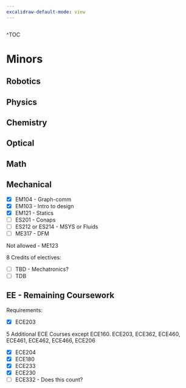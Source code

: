 ```yaml
---
excalidraw-default-mode: view
---
```


```toc

```

^TOC

# Minors
## Robotics

## Physics

## Chemistry

## Optical

## Math

## Mechanical
- [x] EM104 - Graph-comm 
- [x] EM103 - Intro to design
- [x] EM121 - Statics
- [ ] ES201 - Conaps
- [ ] ES212 or ES214 - MSYS or Fluids
- [ ] ME317 - DFM

Not allowed - ME123

8 Credits of electives:

- [ ] TBD - Mechatronics?
- [ ] TDB

## EE - Remaining Coursework

Requirements:

- [x] ECE203

5 Additional ECE Courses except ECE160. ECE203, ECE362, ECE460, ECE461, ECE462, ECE466, ECE206

- [x] ECE204
- [x] ECE180
- [x] ECE233
- [x] ECE230
- [ ] ECE332 - Does this count?